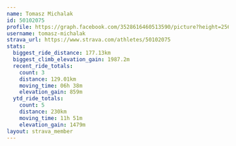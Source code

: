 ```yaml
---
name: Tomasz Michalak
id: 50102075
profile: https://graph.facebook.com/3528616460513590/picture?height=256&width=256
username: tomasz-michalak
strava_url: https://www.strava.com/athletes/50102075
stats:
  biggest_ride_distance: 177.13km
  biggest_climb_elevation_gain: 1987.2m
  recent_ride_totals:
    count: 3
    distance: 129.01km
    moving_time: 06h 38m
    elevation_gain: 859m
  ytd_ride_totals:
    count: 5
    distance: 230km
    moving_time: 11h 51m
    elevation_gain: 1479m
layout: strava_member
--- 
```

